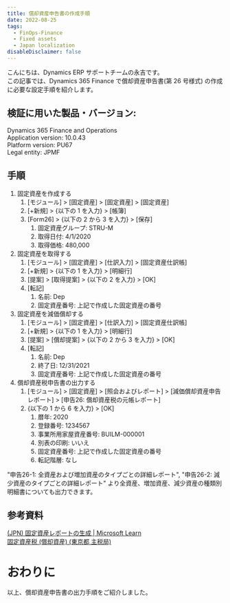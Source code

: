 ```yaml
---
title: 償却資産申告書の作成手順
date: 2022-08-25
tags:
  - FinOps-Finance
  - Fixed assets
  - Japan localization
disableDisclaimer: false
---
```


こんにちは、Dynamics ERP サポートチームの永吉です。  
この記事では、Dynamics 365 Finance で償却資産申告書(第 26 号様式) の作成に必要な設定手順を紹介します。
<!-- more -->

## 検証に用いた製品・バージョン:
Dynamics 365 Finance and Operations  
Application version: 10.0.43  
Platform version: PU67  
Legal entity: JPMF  

## 手順
1. 固定資産を作成する  
   1. [モジュール] > [固定資産] > [固定資産] > [固定資産]  
   1. [+新規] > {以下の 1 を入力} > [帳簿]  
   1. [Form26] > {以下の 2 から 3 を入力} > [保存]  
      1. 固定資産グループ: STRU-M
      1. 取得日付: 4/1/2020
      1. 取得価格: 480,000
1. 固定資産を取得する
   1. [モジュール] > [固定資産] > [仕訳入力] > [固定資産仕訳帳]
   1. [+新規] > {以下の 1 を入力} > [明細行]
   1. [提案] > [取得提案] > {以下の 2 を入力} > [OK]
   1. [転記]
      1. 名前: Dep
      1. 固定資産番号: 上記で作成した固定資産の番号
1. 固定資産を減価償却する
   1. [モジュール] > [固定資産] > [仕訳入力] > [固定資産仕訳帳]
   1. [+新規] > {以下の 1 を入力} > [明細行]
   1. [提案] > [償却提案] > {以下の 2 から 3 を入力} > [OK]
   1. [転記]
      1. 名前: Dep
      1. 終了日: 12/31/2021
      1. 固定資産番号: 上記で作成した固定資産の番号
1. 償却資産税申告書の出力する
   1. [モジュール] > [固定資産] > [照会およびレポート] > [減価償却資産申告レポート] > [申告26: 償却資産税の元帳レポート]
   1. {以下の 1 から 6 を入力} > [OK]
      1. 暦年: 2020
      1. 登録番号: 1234567
      1. 事業所用家屋資産番号: BUILM-000001
      1. 別表の印刷: いいえ
      1. 固定資産番号: 上記で作成した固定資産の番号
      1. 転記階層: なし

"申告26-1: 全資産および増加資産のタイプごとの詳細レポート", "申告26-2: 減少資産のタイプごとの詳細レポート" より全資産、増加資産、減少資産の種類別明細書についても出力できます。

## 参考資料  
[(JPN) 固定資産レポートの生成 | Microsoft Learn](https://learn.microsoft.com/ja-jp/previous-versions/dynamicsax-2012/appuser-itpro/jpn-generate-fixed-assets-reports#2-generate-the-no-26-form-depreciable-asset-report)  
[固定資産税 (償却資産) (東京都 主税局)](https://www.tax.metro.tokyo.lg.jp/kazei/work/shokyak_sis)


# おわりに  
以上、償却資産申告書の出力手順をご紹介しました。